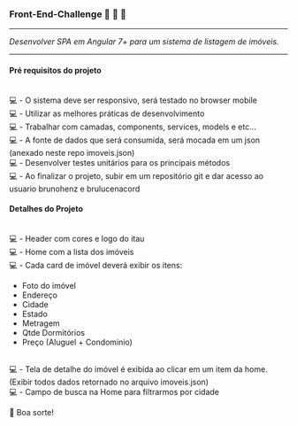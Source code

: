 ### Front-End-Challenge :rocket: :rocket: :rocket:

***********************************************************************
*Desenvolver SPA em Angular 7+ para um sistema de listagem de imóveis.*
***********************************************************************

#### Pré requisitos do projeto 

<br/>:computer: - O sistema deve ser responsivo, será testado no browser mobile
<br/>:computer: - Utilizar as melhores práticas de desenvolvimento
<br/>:computer: - Trabalhar com camadas, components, services, models e etc...
<br/>:computer: - A fonte de dados que será consumida, será mocada em um json (anexado neste repo imoveis.json)
<br/>:computer: - Desenvolver testes unitários para os principais métodos
<br/>:computer: - Ao finalizar o projeto, subir em um repositório git e dar acesso ao usuario brunohenz e brulucenacord

#### Detalhes do Projeto

<br/>:computer: - Header com cores e logo do itau
<br/>:computer: - Home com a lista dos imóveis
<br/>:computer: - Cada card de imóvel deverá exibir os itens: 
  - Foto do imóvel
  - Endereço
  - Cidade 
  - Estado
  - Metragem
  - Qtde Dormitórios
  - Preço (Aluguel + Condominio)

<br/>:computer: - Tela de detalhe do imóvel é exibida ao clicar em um item da home. (Exibir todos dados retornado no arquivo imoveis.json)
<br/>:computer: - Campo de busca na Home para filtrarmos por cidade

👋 Boa sorte!

